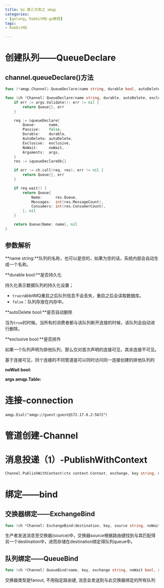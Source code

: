 ```yaml
---
title: Go 第三方库之 amqp
categories: 
- [golang, RabbitMQ-go教程]
tags:
- RabbitMQ

---
```




# 创建队列——QueueDeclare



## channel.queueDeclare()方法

```go
func (*amqp.Channel).QueueDeclare(name string, durable bool, autoDelete bool, exclusive bool, noWait bool, args amqp.Table) (amqp.Queue, error)

func (ch *Channel) QueueDeclare(name string, durable, autoDelete, exclusive, noWait bool, args Table) (Queue, error) {
	if err := args.Validate(); err != nil {
		return Queue{}, err
	}

	req := &queueDeclare{
		Queue:      name,
		Passive:    false,
		Durable:    durable,
		AutoDelete: autoDelete,
		Exclusive:  exclusive,
		NoWait:     noWait,
		Arguments:  args,
	}
	res := &queueDeclareOk{}

	if err := ch.call(req, res); err != nil {
		return Queue{}, err
	}

	if req.wait() {
		return Queue{
			Name:      res.Queue,
			Messages:  int(res.MessageCount),
			Consumers: int(res.ConsumerCount),
		}, nil
	}

	return Queue{Name: name}, nil
}
```

## 参数解析

**name string:**队列的名称，也可以是空的，如果为空的话，系统内部会自动生成一个名称。

**durable bool:**是否持久化

持久化表示数据队列的持久化设置；

- `true`:rabbitMQ重启之后队列信息不会丢失，重启之后会读取数据库。
- `false`：队列存放在内存中。

**autoDelete bool:**是否自动删除

当为`true`的时候。当所有的消费者都与该队列断开连接的时候，该队列会自动进行删除。

**exclusive bool:**是否排外

如果一个队列声明为排他队列，那么仅对首次声明的连接可见，其余连接不可见。

基于连接可见，同个连接的不同管道是可以同时访问同一连接创建的排他队列的

**noWait bool:**

**args amqp.Table:**

# 连接-connection

```shell
amqp.Dial("amqp://guest:guest@172.17.0.2:5672"）
```

# 管道创建-Channel

# 消息投递（1）-PublishWithContext

```go
Channel.PublishWithContext(ctx context.Context, exchange, key string, mandatory, immediate bool, msg Publishing)
```

# 绑定——bind

## 交换器绑定——ExchangeBind

```go
func (ch *Channel) ExchangeBind(destination, key, source string, noWait bool, args Table) error 
```

生产者发送消息至交换器(source)中，交换器source根据路由键找到与其匹配得另一个destination中，进而存储在destination绑定得队列queue中。

## 队列绑定——QueueBind

```go
func (ch *Channel) QueueBind(name, key, exchange string, noWait bool, args Table) error
```

交换器类型是fanout, 不用指定路由键, 消息会发送到与此交换器绑定的所有队列
